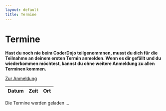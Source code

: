 ```yaml
---
layout: default
title: Termine
---
```


# Termine

**Hast du noch nie beim CoderDojo teilgenommnen, musst du dich für die Teilnahme an deinem ersten Termin anmelden. Wenn es dir gefällt und du wiederkommen möchtest, kannst du ohne weitere Anmeldung zu allen Terminen kommen.**

<p class="text-center"><a class="btn btn-material-luzern-blue" href="/anmeldung.html">Zur Anmeldung</a></p>

<table class="table" id="eventsTable">
	<thead>
		<tr>
			<th>Datum</th>
			<th>Zeit</th>
			<th>Ort</th>
		</tr>
	</thead>
	<tbody>
	</tbody>
</table>

<p class="loadingText">Die Termine werden geladen ...</p>

<script language="javascript">
	Date.prototype.addDays = function(days) {
		var dat = new Date(this.valueOf());
		dat.setDate(dat.getDate() + days);
		return dat;
	}
	var eventsTable = $("#eventsTable");


	$.get("https://www.googleapis.com/calendar/v3/calendars/coderdojo.luzern@gmail.com/events?key=AIzaSyDuL2gUksesWq33UDNoACL4mdyjQcsS6vk", function(data) {

		//Compare dates
		const comp = (a, b) => new Date(a.start.dateTime || a.start.date).getTime() - new Date(b.start.dateTime || b.start.date).getTime();

		data.items.sort(comp).forEach(function(event) {
			var row = "";

			var dateStart = moment(new Date(event.start.dateTime));
			var dateEnd = moment(new Date(event.end.dateTime));

			row += "<tr>";
			row += "<td>" + dateStart.format("dddd, DD. MMMM YYYY") + "</td>";
			row += "<td>" + dateStart.format("H:mm") + " - " + dateEnd.format("H:mm") +"</td>";
			row += "<td>";

			if (event.location) {
				row += event.location;
			} else {
					row += "<a href=\"https://www.google.com/maps/place/bbv+Software+Services+AG/@47.0638419,8.3090783,17z/data=!3m1!4b1!4m5!3m4!1s0x0:0x67769a64439d9bad!8m2!3d47.0638419!4d8.311267\" target=\"_blank\">bbv Software Services AG</a>, 2. Stock, Blumenrain 10, 6002 Luzern";
			}
			row += "</td>";
			row += "</tr>";
			eventsTable.append(row);
		});

		$(".loadingText").hide();
	});
</script>
